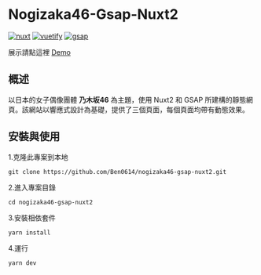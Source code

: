 # Nogizaka46-Gsap-Nuxt2

[![nuxt](https://img.shields.io/badge/nuxt-2.15.7-green)](https://github.com/nuxt/nuxt)
[![vuetify](https://img.shields.io/badge/vuetify-2.5.5-green)](https://github.com/vuetifyjs/vuetify)
[![gsap](https://img.shields.io/badge/gsap-3.11.3-green)](https://github.com/greensock/GSAP)

展示請點這裡 [Demo](https://nogizaka46-gsap-nuxt2.vercel.app)

## 概述

以日本的女子偶像團體 **乃木坂46** 為主題，使用 Nuxt2 和 GSAP 所建構的靜態網頁。該網站以響應式設計為基礎，提供了三個頁面，每個頁面均帶有動態效果。

## 安裝與使用

1.克隆此專案到本地
```
git clone https://github.com/Ben0614/nogizaka46-gsap-nuxt2.git
```

2.進入專案目錄
```
cd nogizaka46-gsap-nuxt2
```

3.安裝相依套件
```
yarn install
```

4.運行
```
yarn dev
```